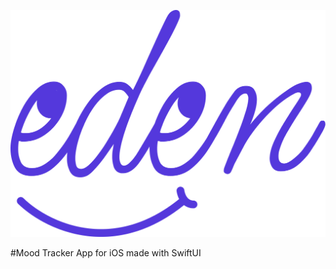 ![](https://github.com/ivanovskiii/EdenMoodTracker/blob/main/EdenMoodTracker/Assets.xcassets/edenLogo.imageset/logo.png)


#Mood Tracker App for iOS made with SwiftUI
